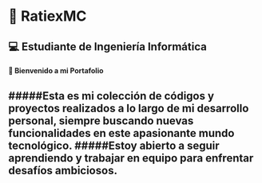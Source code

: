 <!--
**RatiexMc/RatiexMc** is a ✨ _special_ ✨ repository because its `README.md` (this file) appears on your GitHub profile.

Here are some ideas to get you started:

- 🔭 I’m currently working on ...
- 🌱 I’m currently learning ...
- 👯 I’m looking to collaborate on ...
- 🤔 I’m looking for help with ...
- 💬 Ask me about ...
- 📫 How to reach me: ...
- 😄 Pronouns: ...
- ⚡ Fun fact: ...
-->
# 🎯 **RatiexMC**  
## 💻 **Estudiante de Ingeniería Informática**  
#### 🚀 Bienvenido a mi Portafolio  
#####Esta es mi colección de códigos y proyectos realizados a lo largo de mi desarrollo personal, siempre buscando nuevas funcionalidades en este apasionante mundo tecnológico. 
#####Estoy abierto a seguir aprendiendo y trabajar en equipo para enfrentar desafíos ambiciosos. 
----
<!--
## 🌟 **Tecnologías de Interés en ir aprendiendo:**  
- **Backend:** Node.js, NestJS  
- **Frontend:** React, Next.js, Flutter  
- **Bases de Datos:** PostgreSQL, MongoDB  
- **Arquitectura:** Arquitectura Hexagonal, principios SOLID  
- **DevOps:** Docker, AWS  
-->
